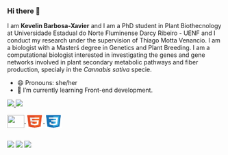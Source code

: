 ### Hi there 👋
I am **Kevelin Barbosa-Xavier** and I am a PhD student in Plant Biothecnology at Universidade Estadual do Norte Fluminense Darcy Ribeiro - UENF and 
I conduct my research under the supervision of Thiago Motta Venancio. I am a biologist with a Masterś degree in Genetics and Plant Breeding.
I am a computational biologist interested in investigating the genes and gene networks involved in plant secondary metabolic pathways and fiber production, specialy in the
*Cannabis sativa* specie.

- 😄 Pronouns: she/her
- 🌱 I’m currently learning Front-end development.

<div>
  <a href= "https://github.com/barbosaxavierkevelin">
    <img height="180em" src="https://github-readme-stats.vercel.app/api?username=barbosaxavierkevelin&show_icons=true&theme=highcontrast"/>
    <img height="180em" src="https://github-readme-stats.vercel.app/api/top-langs/?username=barbosaxavierkevelin&layout=compact&langs_count=16&theme=highcontrast"/>
</div>  

<div style="display: inline_block"><br>
  
<img align="center" height="30" width="40"  src="https://cdn.jsdelivr.net/gh/devicons/devicon@latest/icons/rstudio/rstudio-original.svg" />
  <img align="center" height="30" width="40" src="https://raw.githubusercontent.com/devicons/devicon/master/icons/html5/html5-original.svg">
  <img align="center" height="30" width="40" src="https://raw.githubusercontent.com/devicons/devicon/master/icons/css3/css3-original.svg">
 </div>

 ##
 
<div> 
  <a href="https://www.linkedin.com/in/kevelin-barbosa-xavier-774139183/" target="_blank"><img src="https://img.shields.io/badge/-LinkedIn-%230077B5?style=for-the-badge&logo=linkedin&logoColor=white" target="_blank"></a> 
  <a href="https://www.instagram.com/kevelin_barbosa/" target="_blank"><img src="https://img.shields.io/badge/-Instagram-%23E4405F?style=for-the-badge&logo=instagram&logoColor=white" target="_blank"></a>
  <a href = "mailto:kevellynbarbosaxavier@gmail.com"><img src="https://img.shields.io/badge/-Gmail-%23333?style=for-the-badge&logo=gmail&logoColor=white" target="_blank"></a> 
</div>

<!--
**barbosaxavierkevelin/barbosaxavierkevelin** is a ✨ _special_ ✨ repository because its `README.md` (this file) appears on your GitHub profile.

Here are some ideas to get you started:

- 🔭 I’m currently working on ...
- 🌱 I’m currently learning ...
- 👯 I’m looking to collaborate on ...
- 🤔 I’m looking for help with ...
- 💬 Ask me about ...
- 📫 How to reach me: ...
- 😄 Pronouns: ...
- ⚡ Fun fact: ...
-->
